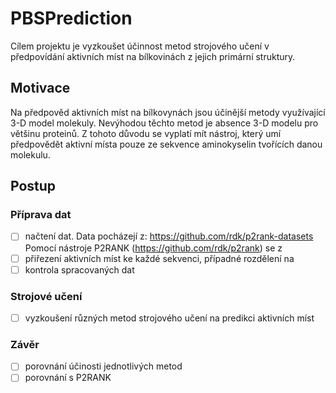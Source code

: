 # PBSPrediction
Cílem projektu je vyzkoušet účinnost metod strojového učení v předpovídání aktivních míst 
na bílkovinách z jejich primární struktury. 

## Motivace

Na předpověd aktivních míst na bílkovynách jsou účinější metody využívající 3-D model molekuly.
Nevýhodou těchto metod je absence 3-D modelu pro většinu proteinů. Z tohoto důvodu se vyplatí mít 
nástroj, který umí předpovědět aktivní místa pouze ze sekvence aminokyselin tvořících danou molekulu.



## Postup 
### Příprava dat 
   -[ ] načtení dat.
   Data pocházejí z: <https://github.com/rdk/p2rank-datasets>
   Pomocí nástroje P2RANK (<https://github.com/rdk/p2rank>) se z  
   -[ ] přiřezení aktivních míst ke každé sekvenci, případné rozdělení na  
   -[ ] kontrola spracovaných dat
### Strojové učení
   -[ ] vyzkoušení různých metod strojového učení na predikci aktivních míst
### Závěr 
   -[ ] porovnání účinosti jednotlivých metod
   -[ ] porovnání s P2RANK
